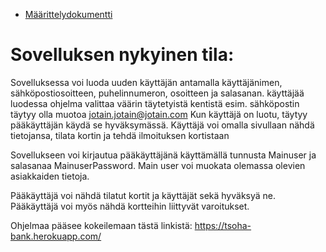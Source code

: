 * [Määrittelydokumentti](https://github.com/mohkula/Tsoha-Pankkisovellus/blob/main/documents/M%C3%A4%C3%A4rittelydokumentti.md)

# Sovelluksen nykyinen tila:

Sovelluksessa voi luoda uuden käyttäjän antamalla käyttäjänimen, sähköpostiosoitteen, puhelinnumeron, osoitteen ja salasanan.
käyttäjää luodessa ohjelma valittaa väärin täytetyistä kentistä esim. sähköpostin täytyy olla muotoa jotain.jotain@jotain.com
Kun käyttäjä on luotu, täytyy pääkäyttäjän käydä se hyväksymässä. Käyttäjä voi omalla sivullaan nähdä tietojansa, tilata kortin
ja tehdä ilmoituksen kortistaan


Sovellukseen voi kirjautua pääkäyttäjänä käyttämällä tunnusta Mainuser ja salasanaa MainuserPassword. Main user voi muokata olemassa olevien asiakkaiden
tietoja.

Pääkäyttäjä voi nähdä tilatut kortit ja käyttäjät sekä hyväksyä ne. Pääkäyttäjä voi myös nähdä kortteihin liittyvät varoitukset.
  
Ohjelmaa pääsee kokeilemaan tästä linkistä:
https://tsoha-bank.herokuapp.com/
